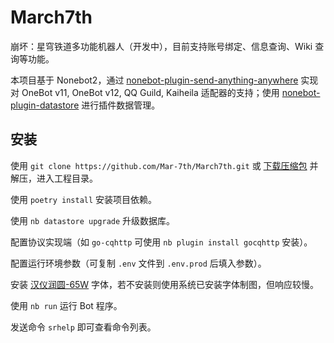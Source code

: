 # March7th

崩坏：星穹铁道多功能机器人（开发中），目前支持账号绑定、信息查询、Wiki 查询等功能。

本项目基于 Nonebot2，通过 [nonebot-plugin-send-anything-anywhere](https://github.com/felinae98/nonebot-plugin-send-anything-anywhere) 实现对 OneBot v11, OneBot v12, QQ Guild, Kaiheila 适配器的支持；使用 [nonebot-plugin-datastore](https://github.com/he0119/nonebot-plugin-datastore) 进行插件数据管理。

## 安装

使用 `git clone https://github.com/Mar-7th/March7th.git` 或 [下载压缩包](https://github.com/Mar-7th/March7th/archive/refs/heads/master.zip) 并解压，进入工程目录。

使用 `poetry install` 安装项目依赖。

使用 `nb datastore upgrade` 升级数据库。

配置协议实现端（如 `go-cqhttp` 可使用 `nb plugin install gocqhttp` 安装）。

配置运行环境参数（可复制 `.env` 文件到 `.env.prod` 后填入参数）。

安装 [汉仪润圆-65W](https://www.hanyi.com.cn/productdetail?id=657) 字体，若不安装则使用系统已安装字体制图，但响应较慢。

使用 `nb run` 运行 Bot 程序。

发送命令 `srhelp` 即可查看命令列表。
